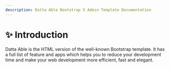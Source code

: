 ```yaml
---
description: Datta Able Bootstrap 5 Admin Template Documentation
---
```


# ✨ Introduction

Datta Able is the HTML version of the well-known Bootstrap template. It has a full list of feature and apps which helps you to reduce your development time and make your web development more efficient, fast and elegant.
